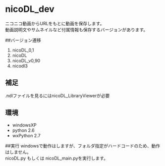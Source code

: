 nicoDL_dev
==========
ニコニコ動画からURLをもとに動画を保存します。  
動画説明文やサムネイルなど付属情報も保存するバージョンがあります。  


##バージョン遷移

1. nicoDL_0,1
2. nicoDL
3. nicoDL_v0,90
4. nicodl3

## 補足
.ndlファイルを見るにはnicoDL_LibraryViewerが必要

## 環境
* windowsXP
* python 2.6
* wxPython 2.7

##実行
windowsで動作はしますが、フォルダ指定がハードコードのため、動作はしません。  
nicoDL.py もしくは nicoDL_main.pyを実行します。
